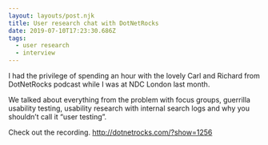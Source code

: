 ```yaml
---
layout: layouts/post.njk
title: User research chat with DotNetRocks
date: 2019-07-10T17:23:30.686Z
tags:
  - user research
  - interview
---
```

I had the privilege of spending an hour with the lovely Carl and Richard from DotNetRocks podcast while I was at NDC London last month.



We talked about everything from the problem with focus groups, guerrilla usability testing, usability research with internal search logs and why you shouldn’t call it “user testing”.



Check out the recording. http://dotnetrocks.com/?show=1256

